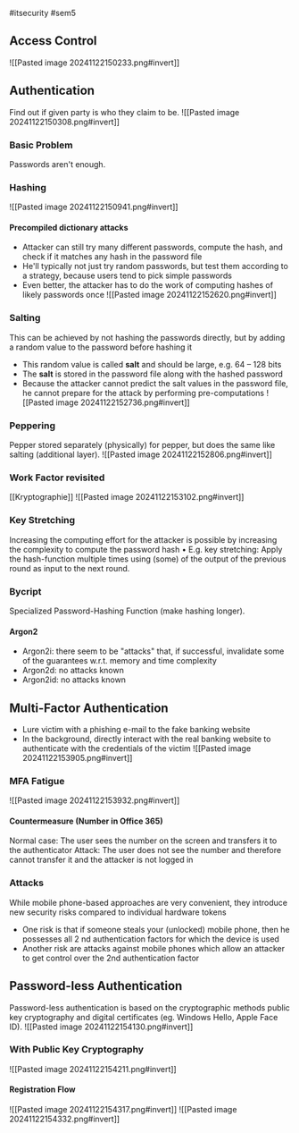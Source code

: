 #itsecurity #sem5 

## Access Control
![[Pasted image 20241122150233.png#invert]]
## Authentication
Find out if given party is who they claim to be.
![[Pasted image 20241122150308.png#invert]]
### Basic Problem
Passwords aren't enough.
### Hashing
![[Pasted image 20241122150941.png#invert]]
#### Precompiled dictionary attacks
- Attacker can still try many different passwords, compute the hash, and check if it matches any hash in the password file
- He'll typically not just try random passwords, but test them according to a strategy, because users tend to pick simple passwords
- Even better, the attacker has to do the work of computing hashes of likely passwords once
![[Pasted image 20241122152620.png#invert]]

### Salting
This can be achieved by not hashing the passwords directly, but by adding a random value to the password before hashing it
- This random value is called **salt** and should be large, e.g. 64 – 128 bits
- The **salt** is stored in the password file along with the hashed password
- Because the attacker cannot predict the salt values in the password file, he cannot prepare for the attack by performing pre-computations
![[Pasted image 20241122152736.png#invert]]
### Peppering
Pepper stored separately (physically) for pepper, but does the same like salting (additional layer).
![[Pasted image 20241122152806.png#invert]]
### Work Factor revisited
[[Kryptographie]]
![[Pasted image 20241122153102.png#invert]]
### Key Stretching
Increasing the computing effort for the attacker is possible by increasing the complexity to compute the password hash • E.g. key stretching: Apply the hash-function multiple times using (some) of the output of the previous round as input to the next round.
### Bycript
Specialized Password-Hashing Function (make hashing longer).
#### Argon2
- Argon2i: there seem to be "attacks" that, if successful, invalidate some of the guarantees w.r.t. memory and time complexity
- Argon2d: no attacks known
- Argon2id: no attacks known
## Multi-Factor Authentication
- Lure victim with a phishing e-mail to the fake banking website
- In the background, directly interact with the real banking website to authenticate with the credentials of the victim
![[Pasted image 20241122153905.png#invert]]
### MFA Fatigue
![[Pasted image 20241122153932.png#invert]]
#### Countermeasure (Number in Office 365)
Normal case: The user sees the number on the screen and transfers it to the authenticator
Attack: The user does not see the number and therefore cannot transfer it and the attacker is not logged in
### Attacks
While mobile phone-based approaches are very convenient, they introduce new security risks compared to individual hardware tokens
- One risk is that if someone steals your (unlocked) mobile phone, then he possesses all 2 nd authentication factors for which the device is used
- Another risk are attacks against mobile phones which allow an attacker to get control over the 2nd authentication factor
## Password-less Authentication
Password-less authentication is based on the cryptographic methods public key cryptography and digital certificates (eg. Windows Hello, Apple Face ID).
![[Pasted image 20241122154130.png#invert]]
### With Public Key Cryptography
![[Pasted image 20241122154211.png#invert]]
#### Registration Flow
![[Pasted image 20241122154317.png#invert]]
![[Pasted image 20241122154332.png#invert]]
